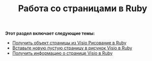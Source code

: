 ﻿---
title: Работа со страницами в Ruby
type: docs
weight: 40
url: /ru/java/working-with-pages-in-ruby/
---
**Этот раздел включает следующие темы:**

- [Получить объект страницы из Visio Рисование в Ruby](/diagram/ru/java/get-a-page-object-from-visio-drawing-in-ruby/)
- [Вставьте новую пустую страницу в рисунок Visio в Ruby](/diagram/ru/java/insert-a-new-blank-page-into-a-visio-drawing-in-ruby/)
- [Получить информацию о странице Visio в Ruby](/diagram/ru/java/retrieve-visio-page-information-in-ruby/)
